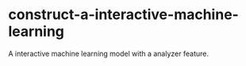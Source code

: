 # construct-a-interactive-machine-learning
A interactive machine learning model with a analyzer feature.
